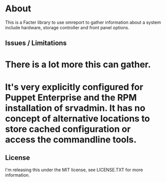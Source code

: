 About
=====

This is a Facter library to use omreport to gather information about a system include hardware, storage controller and front panel options.

Issues / Limitations
--------------------

# There is a lot more this can gather.
# It's very explicitly configured for Puppet Enterprise and the RPM installation of srvadmin.  It has no concept of alternative locations to store cached configuration or access the commandline tools.

License
-------

I'm releasing this under the MIT license, see LICENSE.TXT for more information.
